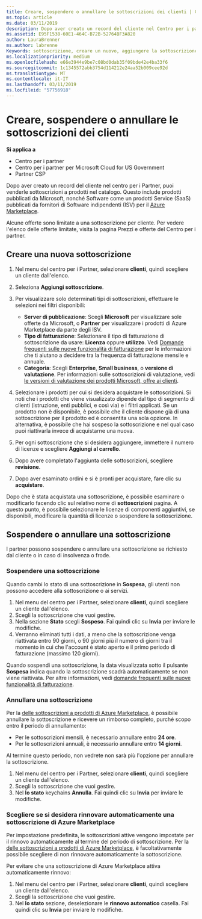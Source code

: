 ```yaml
---
title: Creare, sospendere o annullare le sottoscrizioni dei clienti | Centro per i partner
ms.topic: article
ms.date: 03/11/2019
description: Dopo aver creato un record del cliente nel Centro per i partner, puoi vendere loro sottoscrizioni per i prodotti nel catalogo.
ms.assetid: E95F1538-60E1-464C-B72B-52764BF3A820
author: LauraBrenner
ms.author: labrenne
Keywords: sottoscrizione, creare un nuovo, aggiungere la sottoscrizione, sospendere, annullare, sospensione
ms.localizationpriority: medium
ms.openlocfilehash: e66e3944e9be7c08bd0dab35f09bde42e4ba33f6
ms.sourcegitcommit: 1c1345572abb3754d114212e24aa52b009cee92d
ms.translationtype: MT
ms.contentlocale: it-IT
ms.lasthandoff: 03/11/2019
ms.locfileid: "57756918"
---
```

# <a name="create-suspend-or-cancel-customer-subscriptions"></a>Creare, sospendere o annullare le sottoscrizioni dei clienti

**Si applica a**

-  Centro per i partner
-  Centro per i partner per Microsoft Cloud for US Government
-  Partner CSP

Dopo aver creato un record del cliente nel centro per i Partner, puoi venderle sottoscrizioni a prodotti nel catalogo. Questo include prodotti pubblicati da Microsoft, nonché Software come un prodotti Service (SaaS) pubblicati da fornitori di Software indipendenti (ISV) per il [Azure Marketplace](https://azuremarketplace.microsoft.com/marketplace). 

Alcune offerte sono limitate a una sottoscrizione per cliente. Per vedere l'elenco delle offerte limitate, visita la pagina Prezzi e offerte del Centro per i partner. 


## <a name="create-a-new-subscription"></a>Creare una nuova sottoscrizione

1. Nel menu del centro per i Partner, selezionare **clienti**, quindi scegliere un cliente dall'elenco.

2. Seleziona **Aggiungi sottoscrizione**.

3. Per visualizzare solo determinati tipi di sottoscrizioni, effettuare le selezioni nei filtri disponibili:
   - **Server di pubblicazione**: Scegli **Microsoft** per visualizzare sole offerte da Microsoft, o **Partner** per visualizzare i prodotti di Azure Marketplace da parte degli ISV.
   - **Tipo di fatturazione**: Selezionare il tipo di fatturazione di sottoscrizione da usare: **Licenza** oppure **utilizzo**. Vedi [Domande frequenti sulle nuove funzionalità di fatturazione](faq-about-new-billing-features.md) per le informazioni che ti aiutano a decidere tra la frequenza di fatturazione mensile e annuale.
   - **Categoria**: Scegli **Enterprise**, **Small business**, o **versione di valutazione**. Per informazioni sulle sottoscrizioni di valutazione, vedi [le versioni di valutazione dei prodotti Microsoft, offre ai clienti](offer-your-customers-trials-of-microsoft-products.md).

4. Selezionare i prodotti per cui si desidera acquistare le sottoscrizioni. Si noti che i prodotti che viene visualizzato dipende dal tipo di segmento di clienti (istruzione, enti pubblici, e così via) e i filtri applicati. Se un prodotto non è disponibile, è possibile che il cliente dispone già di una sottoscrizione per il prodotto ed è consentita una sola opzione. In alternativa, è possibile che hai sospeso la sottoscrizione e nel qual caso puoi riattivarla invece di acquistarne una nuova.

5. Per ogni sottoscrizione che si desidera aggiungere, immettere il numero di licenze e scegliere **Aggiungi al carrello**.

6. Dopo avere completato l'aggiunta delle sottoscrizioni, scegliere **revisione**.

7. Dopo aver esaminato ordini e si è pronti per acquistare, fare clic su **acquistare**.

Dopo che è stata acquistata una sottoscrizione, è possibile esaminare o modificarlo facendo clic sul relativo nome di **sottoscrizioni** pagina. A questo punto, è possibile selezionare le licenze di componenti aggiuntivi, se disponibili, modificare la quantità di licenze o sospendere la sottoscrizione.


## <a name="suspend-or-cancel-a-subscription"></a>Sospendere o annullare una sottoscrizione

I partner possono sospendere o annullare una sottoscrizione se richiesto dal cliente o in caso di insolvenza o frode.

### <a name="suspend-a-subscription"></a>Sospendere una sottoscrizione

Quando cambi lo stato di una sottoscrizione in **Sospesa**, gli utenti non possono accedere alla sottoscrizione o ai servizi.

1.  Nel menu del centro per i Partner, selezionare **clienti**, quindi scegliere un cliente dall'elenco.
2.  Scegli la sottoscrizione che vuoi gestire.
3.  Nella sezione **Stato** scegli **Sospeso**. Fai quindi clic su **Invia** per inviare le modifiche.
4.  Verranno eliminati tutti i dati, a meno che la sottoscrizione venga riattivata entro 90 giorni, o 90 giorni più il numero di giorni tra il momento in cui che l'account è stato aperto e il primo periodo di fatturazione (massimo 120 giorni).

Quando sospendi una sottoscrizione, la data visualizzata sotto il pulsante **Sospesa** indica quando la sottoscrizione scadrà automaticamente se non viene riattivata. Per altre informazioni, vedi [domande frequenti sulle nuove funzionalità di fatturazione](faq-about-new-billing-features.md).

### <a name="cancel-a-subscription"></a>Annullare una sottoscrizione

Per la [delle sottoscrizioni a prodotti di Azure Marketplace](sell-marketplace-products.md), è possibile annullare la sottoscrizione e ricevere un rimborso completo, purché scopo entro il periodo di annullamento: 

- Per le sottoscrizioni mensili, è necessario annullare entro **24 ore**.
- Per le sottoscrizioni annuali, è necessario annullare entro **14 giorni**.

Al termine questo periodo, non vedrete non sarà più l'opzione per annullare la sottoscrizione.

1.  Nel menu del centro per i Partner, selezionare **clienti**, quindi scegliere un cliente dall'elenco.
2.  Scegli la sottoscrizione che vuoi gestire.
3.  Nel **lo stato** keychains **Annulla**. Fai quindi clic su **Invia** per inviare le modifiche.

### <a name="choose-whether-to-automatically-renew-an-azure-marketplace-subscription"></a>Scegliere se si desidera rinnovare automaticamente una sottoscrizione di Azure Marketplace

Per impostazione predefinita, le sottoscrizioni attive vengono impostate per il rinnovo automaticamente al termine del periodo di sottoscrizione. Per la [delle sottoscrizioni a prodotti di Azure Marketplace](sell-marketplace-products.md), è facoltativamente possibile scegliere di non rinnovare automaticamente la sottoscrizione.

Per evitare che una sottoscrizione di Azure Marketplace attiva automaticamente rinnovo:

1.  Nel menu del centro per i Partner, selezionare **clienti**, quindi scegliere un cliente dall'elenco.
2.  Scegli la sottoscrizione che vuoi gestire.
3.  Nel **lo stato** sezione, deselezionare le **rinnovo automatico** casella. Fai quindi clic su **Invia** per inviare le modifiche.


 



